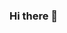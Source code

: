 ### Hi there 👋

<!--
**abayomiabiodun/abayomiabiodun** is a ✨ _special_ ✨ repository because its `README.md` (this file) appears on your GitHub profile.

Here are some ideas to get you started:

- 🔭 I’m currently working on Mammographic Mass Prediction
- 🌱 I’m currently learning Data Science/Machine Learning and Software Engineering(Backend with Nodejs)
- 👯 I’m looking to collaborate on project related to Data Science, Machine Learning and software
- 🤔 I’m looking for help with ..
- 💬 Ask me about ...
- 📫 How to reach me: ...
- 😄 Pronouns: He/Him
- ⚡ Fun fact: I love teaching programming topics in a relatable manner 
